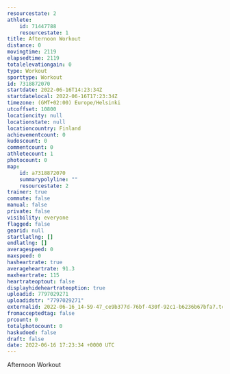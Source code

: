 ```yaml
---
resourcestate: 2
athlete:
    id: 71447788
    resourcestate: 1
title: Afternoon Workout
distance: 0
movingtime: 2119
elapsedtime: 2119
totalelevationgain: 0
type: Workout
sporttype: Workout
id: 7318872070
startdate: 2022-06-16T14:23:34Z
startdatelocal: 2022-06-16T17:23:34Z
timezone: (GMT+02:00) Europe/Helsinki
utcoffset: 10800
locationcity: null
locationstate: null
locationcountry: Finland
achievementcount: 0
kudoscount: 0
commentcount: 0
athletecount: 1
photocount: 0
map:
    id: a7318872070
    summarypolyline: ""
    resourcestate: 2
trainer: true
commute: false
manual: false
private: false
visibility: everyone
flagged: false
gearid: null
startlatlng: []
endlatlng: []
averagespeed: 0
maxspeed: 0
hasheartrate: true
averageheartrate: 91.3
maxheartrate: 115
heartrateoptout: false
displayhideheartrateoption: true
uploadid: 7797029271
uploadidstr: "7797029271"
externalid: 2022-06-16_14-59-47_ce9b377d-76bf-430f-92c1-b6236b67bfa7.tcx
fromacceptedtag: false
prcount: 0
totalphotocount: 0
haskudoed: false
draft: false
date: 2022-06-16 17:23:34 +0000 UTC
---
```

Afternoon Workout